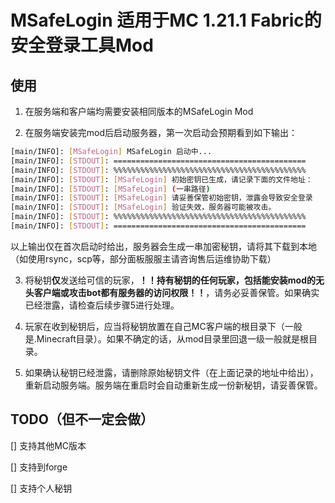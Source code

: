 # MSafeLogin 适用于MC 1.21.1 Fabric的安全登录工具Mod
## 使用
1. 在服务端和客户端均需要安装相同版本的MSafeLogin Mod
   
3. 在服务端安装完mod后启动服务器，第一次启动会预期看到如下输出：

```bash
[main/INFO]: [MSafeLogin] MSafeLogin 启动中...
[main/INFO]: [STDOUT]: ===========================================
[main/INFO]: [STDOUT]: %%%%%%%%%%%%%%%%%%%%%%%%%%%%%%%%%%%%%%%%%%%
[main/INFO]: [STDOUT]: [MSafeLogin] 初始密钥已生成，请记录下面的文件地址：
[main/INFO]: [STDOUT]: [MSafeLogin] (一串路径)
[main/INFO]: [STDOUT]: [MSafeLogin] 请妥善保管初始密钥，泄露会导致安全登录
[main/INFO]: [STDOUT]: [MSafeLogin] 验证失效，服务器可能被攻击。
[main/INFO]: [STDOUT]: %%%%%%%%%%%%%%%%%%%%%%%%%%%%%%%%%%%%%%%%%%%
[main/INFO]: [STDOUT]: ===========================================
```

以上输出仅在首次启动时给出，服务器会生成一串加密秘钥，请将其下载到本地（如使用rsync，scp等，部分面板服服主请咨询售后运维协助下载）

3. 将秘钥**仅**发送给可信的玩家，**！！持有秘钥的任何玩家，包括能安装mod的无头客户端或攻击bot都有服务器的访问权限！！**，请务必妥善保管。如果确实已经泄露，请检查后续步骤5进行处理。
   
5. 玩家在收到秘钥后，应当将秘钥放置在自己MC客户端的根目录下（一般是.Minecraft目录）。如果不确定的话，从mod目录里回退一级一般就是根目录。
   
7. 如果确认秘钥已经泄露，请删除原始秘钥文件（在上面记录的地址中给出），重新启动服务端。服务端在重启时会自动重新生成一份新秘钥，请妥善保管。
   
## TODO（但不一定会做）
[] 支持其他MC版本

[] 支持到forge

[] 支持个人秘钥
